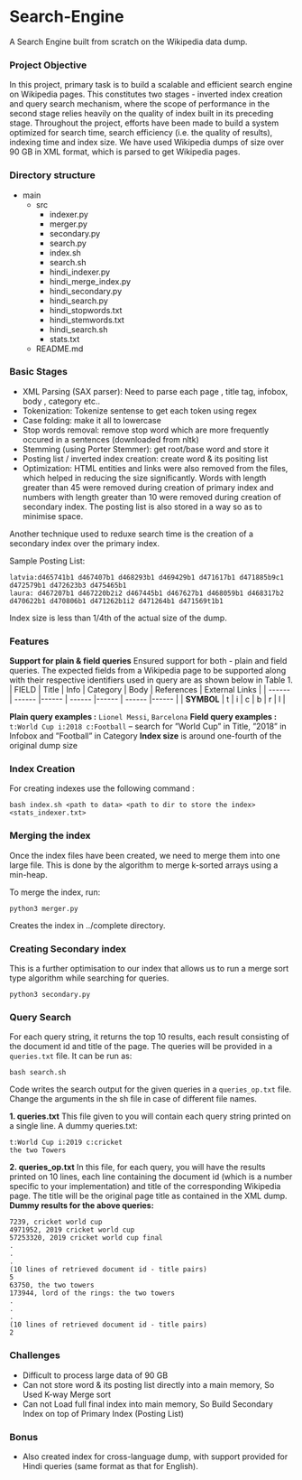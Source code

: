 # Search-Engine
A Search Engine built from scratch on the Wikipedia data dump.

### Project Objective
In this project, primary task is to build a scalable and efficient search engine on Wikipedia pages. This constitutes two stages - inverted index creation and query search mechanism, where the scope of performance in the second stage relies heavily on the quality of index built in its preceding stage. Throughout the project, efforts have been made to build a system optimized for search time, search efficiency (i.e. the quality of results), indexing time and index size. We have used Wikipedia dumps of size over 90 GB in XML format, which is parsed to get Wikipedia pages.

### Directory structure
- main
    - src
        - indexer.py
        - merger.py
        - secondary.py
        - search.py
        - index.sh
        - search.sh
        - hindi_indexer.py
        - hindi_merge_index.py
        - hindi_secondary.py
        - hindi_search.py
        - hindi_stopwords.txt
        - hindi_stemwords.txt
        - hindi_search.sh
        - stats.txt
    - README.md

### Basic Stages
- XML Parsing (SAX parser): Need to parse each page , title tag, infobox, body , category etc..
- Tokenization: Tokenize sentense to get each token using regex
- Case folding: make it all to lowercase
- Stop words removal: remove stop word which are more frequently occured in a sentences (downloaded from nltk)
- Stemming (using Porter Stemmer): get root/base word and store it
- Posting list / inverted index creation: create word & its positing list
- Optimization: HTML entities and links were also removed from the files, which helped in reducing the size significantly. Words with length greater than 45 were removed during creation of primary index and numbers with length greater than 10 were removed during creation of secondary index. The posting list is also stored in a way so as to minimise space.

Another technique used to reduxe search time is the creation of a secondary index over the primary index.

Sample Posting List:

```
latvia:d465741b1 d467407b1 d468293b1 d469429b1 d471617b1 d471885b9c1 d472579b1 d472623b3 d475465b1
laura: d467207b1 d467220b2i2 d467445b1 d467627b1 d468059b1 d468317b2 d470622b1 d470806b1 d471262b1i2 d471264b1 d471569t1b1
```

Index size is less than 1/4th of the actual size of the dump.

### Features
 **Support for plain & field queries**
  Ensured support for both - plain and field queries. The expected fields from a Wikipedia page to be supported along with their respective identifiers used in query are as shown below in Table 1.
| FIELD | Title | Info | Category | Body | References | External Links |
| ------ | ------ |------ | ------ |------ | ------ |------ | 
| **SYMBOL** | t | i | c | b | r | l |

 **Plain query examples :** `Lionel Messi`, `Barcelona`
 **Field query examples :** `t:World Cup i:2018 c:Football` – search for ”World Cup” in Title, ”2018”
in Infobox and ”Football” in Category
 **Index size** is around one-fourth of the original dump size 

### Index Creation
For creating indexes use the following command : 
```
bash index.sh <path to data> <path to dir to store the index> <stats_indexer.txt>
```

### Merging the index
Once the index files have been created, we need to merge them into one large file. This is done by the algorithm to merge k-sorted arrays using a min-heap. 

To merge the index, run:
```
python3 merger.py
```
Creates the index in ../complete directory.

### Creating Secondary index
This is a further optimisation to our index that allows us to run a merge sort type algorithm while searching for queries.

```
python3 secondary.py
```

### Query Search
For each query string, it returns the top 10 results, each result consisting of the document id and title of the page.  The queries will be provided in a `queries.txt` file. It can be run as: 

```
bash search.sh
```

Code writes the search output for the given queries in a `queries_op.txt` file.
Change the arguments in the sh file in case of different file names.

**1. queries.txt**
This file given to you will contain each query string printed on a single line.
A dummy queries.txt:
~~~
t:World Cup i:2019 c:cricket
the two Towers
~~~
**2. queries_op.txt**
In this file, for each query, you will have the results printed on 10 lines, each line containing the document id (which is a number specific to your implementation) and title of the corresponding Wikipedia page. The title will be the original page title as contained in the XML dump.
**Dummy results for the above queries:**
~~~
7239, cricket world cup
4971952, 2019 cricket world cup
57253320, 2019 cricket world cup final
.
.
.
(10 lines of retrieved document id - title pairs)
5
63750, the two towers
173944, lord of the rings: the two towers
.
.
.
(10 lines of retrieved document id - title pairs)
2
~~~


### Challenges
- Difficult to process large data of 90 GB
- Can not store word & its posting list directly into a main memory, So Used K-way Merge sort
- Can not Load full final index into main memory, So Build Secondary Index on top of Primary Index (Posting List)

### Bonus
- Also created index for cross-language dump, with support provided for Hindi queries (same format as that for English).
